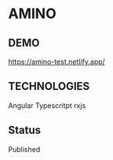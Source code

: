 # AMINO

## DEMO

https://amino-test.netlify.app/

## TECHNOLOGIES

Angular
Typescritpt
rxjs

## Status

Published
